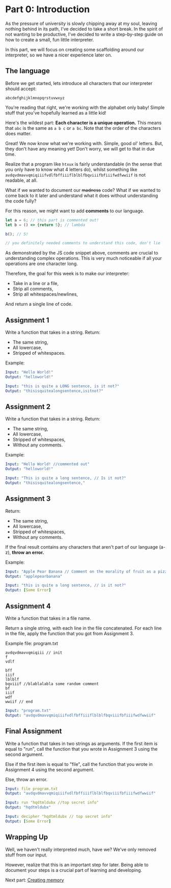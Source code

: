 # Part 0: Introduction

As the pressure of university is slowly chipping away at my soul, leaving nothing behind in its path, I've decided to take a short break. In the spirit of not wanting to be productive, I've decided to write a step-by-step guide on how to create a small, fun little interpreter.

In this part, we will focus on creating some scaffolding around our interpreter, so we have a nicer experience later on.



## The language

Before we get started, lets introduce all characters that our interpreter should accept:

```
abcdefghijklmnopqrstuvwxyz
```

You're reading that right, we're working with the alphabet only baby! Simple stuff that you've hopefully learned as a little kid! 

Here's the wildest part: **Each character is a unique operation.** This means that `abc` is the same as `a b c` or `a bc`. Note that the order of the characters does matter.

Great! We now know what we're working with. Simple, good ol' letters. But, they don't have any meaning yet! Don't worry, we will get to that in due time.

Realize that a program like `htxux` is fairly understandable (in the sense that you only have to know what 4 letters do), whilst something like `avdqvdmavvqmiqiiifvdlfbffiiiflblblfbqviiifbfiiifwdfwwiif` is not readable, at all.

What if we wanted to document our ~~madness~~ code? What if we wanted to come back to it later and understand what it does without understanding the code fully?

For this reason, we might want to add **comments** to our language.

```js
let a = 6; // this part is commented out!
let b = () => {return 5}; // lambda

b(); // 5!

// you definitely needed comments to understand this code, don't lie

```

As demonstrated by the JS code snippet above, comments are crucial to understanding complex operations. This is very much noticeable if all your operations are one character long.

Therefore, the goal for this week is to make our interpreter:

- Take in a line or a file,
- Strip all comments,
- Strip all whitespaces/newlines,

And return a single line of code.


## Assignment 1

Write a function that takes in a string.
Return:
- The same string,
- All lowercase,
- Stripped of whitespaces.

Example:

```yaml
Input: "Hello World!"
Output: "helloworld!"

Input: "this is quite a LONG sentence, is it not?"
Output: "thisisquitealongsentence,isitnot?"
```

## Assignment 2

Write a function that takes in a string.
Return:
- The same string,
- All lowercase,
- Stripped of whitespaces,
- Without any comments.


Example:

```yaml
Input: "Hello World! //commented out"
Output: "helloworld!"

Input: "This is quite a long sentence, // Is it not?"
Output: "thisisquitealongsentence,"
```

## Assignment 3

Return:
- The same string,
- All lowercase,
- Stripped of whitespaces,
- Without any comments.

If the final result contains any characters that aren't part of our language (a-z), **throw an error.**

Example:

```yaml
Input: "Apple Pear Banana // Comment on the morality of fruit as a pizza topping. Or do something else with your time"
Output: "applepearbanana"

Input: "this is quite a long sentence, // is it not?"
Output: [Some Error]
```

## Assignment 4

Write a function that takes in a file name.

Return a single string, with each line in the file concatenated.
For each line in the file, apply the function that you got from Assignment 3.

Example file: program.txt
```
avdqvdmavvqmiqiii // init
f
vdlf

bff
iiif
lblblf
bqviiif //blablalabla some random comment
bf
iiif
wdf
wwiif // end
```

```yaml
Input: "program.txt"
Output: "avdqvdmavvqmiqiiifvdlfbffiiiflblblfbqviiifbfiiifwdfwwiif"
```

## Final Assignment

Write a function that takes in two strings as arguments.
If the first item is equal to "run", call the function that you wrote in Assignment 3 using the second argument.

Else if the first item is equal to "file", call the function that you wrote in Assignment 4 using the second argument.

Else, throw an error.

```yaml
Input: file program.txt
Output: "avdqvdmavvqmiqiiifvdlfbffiiiflblblfbqviiifbfiiifwdfwwiif"

Input: run "hqdtmldubx //top secret info"
Output: "hqdtmldubx"

Input: decipher "hqdtmldubx // top secret info"
Output: [Some Error]
```


## Wrapping Up

Well, we haven't really interpreted much, have we? We've only removed stuff from our input.

However, realize that this is an important step for later. Being able to document your steps is a crucial part of learning and developing.

Next part: [Creating memory](1-creating-memory.md)